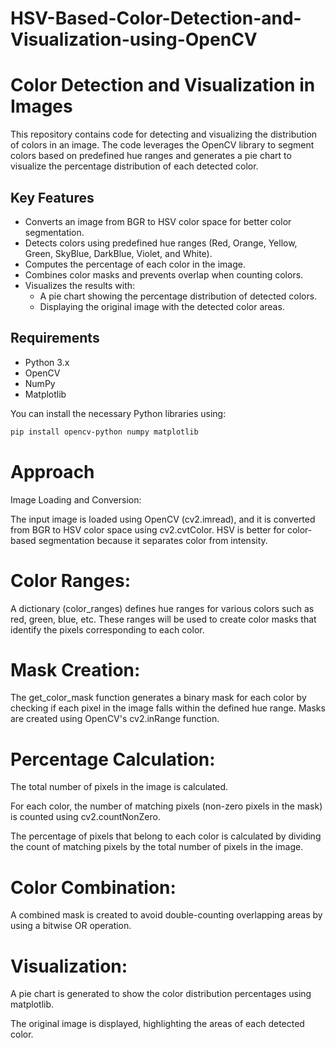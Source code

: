 # HSV-Based-Color-Detection-and-Visualization-using-OpenCV
# Color Detection and Visualization in Images

This repository contains code for detecting and visualizing the distribution of colors in an image. The code leverages the OpenCV library to segment colors based on predefined hue ranges and generates a pie chart to visualize the percentage distribution of each detected color.

## Key Features

- Converts an image from BGR to HSV color space for better color segmentation.
- Detects colors using predefined hue ranges (Red, Orange, Yellow, Green, SkyBlue, DarkBlue, Violet, and White).
- Computes the percentage of each color in the image.
- Combines color masks and prevents overlap when counting colors.
- Visualizes the results with:
  - A pie chart showing the percentage distribution of detected colors.
  - Displaying the original image with the detected color areas.

## Requirements

- Python 3.x
- OpenCV
- NumPy
- Matplotlib

You can install the necessary Python libraries using:

```bash
pip install opencv-python numpy matplotlib
```
# Approach
Image Loading and Conversion:

The input image is loaded using OpenCV (cv2.imread), and it is converted from BGR to HSV color space using cv2.cvtColor. HSV is better for color-based segmentation because it separates color from intensity.

# Color Ranges:

A dictionary (color_ranges) defines hue ranges for various colors such as red, green, blue, etc. These ranges will be used to create color masks that identify the pixels corresponding to each color.

# Mask Creation:

The get_color_mask function generates a binary mask for each color by checking if each pixel in the image falls within the defined hue range. Masks are created using OpenCV's cv2.inRange function.

# Percentage Calculation:

The total number of pixels in the image is calculated.

For each color, the number of matching pixels (non-zero pixels in the mask) is counted using cv2.countNonZero.

The percentage of pixels that belong to each color is calculated by dividing the count of matching pixels by the total number of pixels in the image.

# Color Combination:

A combined mask is created to avoid double-counting overlapping areas by using a bitwise OR operation.

# Visualization:

A pie chart is generated to show the color distribution percentages using matplotlib.

The original image is displayed, highlighting the areas of each detected color.

